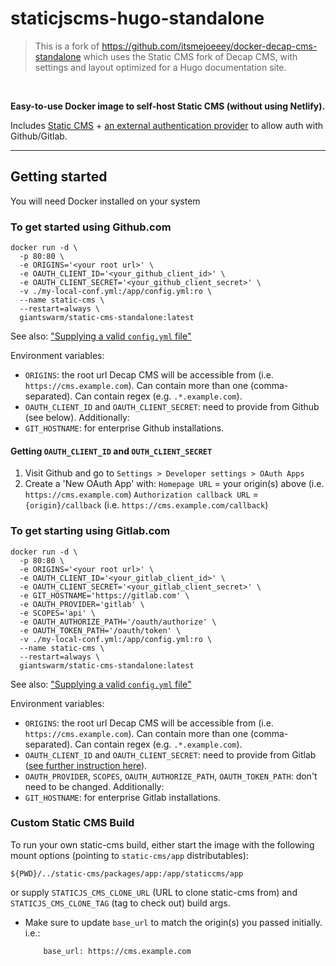 # staticjscms-hugo-standalone

> This is a fork of https://github.com/itsmejoeeey/docker-decap-cms-standalone which uses the Static CMS fork of Decap CMS, with settings and layout optimized for a Hugo documentation site.

<br />


**Easy-to-use Docker image to self-host Static CMS (without using Netlify).**

Includes [Static CMS](https://github.com/StaticJsCMS/static-cms) + [an external authentication provider](https://github.com/vencax/netlify-cms-github-oauth-provider) to allow auth with Github/Gitlab.

---

## Getting started

You will need Docker installed on your system

### To get started using Github.com

```
docker run -d \
  -p 80:80 \
  -e ORIGINS='<your root url>' \
  -e OAUTH_CLIENT_ID='<your_github_client_id>' \
  -e OAUTH_CLIENT_SECRET='<your_github_client_secret>' \
  -v ./my-local-conf.yml:/app/config.yml:ro \
  --name static-cms \
  --restart=always \
  giantswarm/static-cms-standalone:latest
```

See also: ["Supplying a valid `config.yml` file"](#supplying-a-valid-configyml-file)

Environment variables:
* `ORIGINS`: the root url Decap CMS will be accessible from (i.e. `https://cms.example.com`). Can contain more than one (comma-separated). Can contain regex (e.g. `.*.example.com`).
* `OAUTH_CLIENT_ID` and `OAUTH_CLIENT_SECRET`: need to provide from Github (see below).
Additionally:
* `GIT_HOSTNAME`: for enterprise Github installations.

#### Getting `OAUTH_CLIENT_ID` and `OUTH_CLIENT_SECRET`

1. Visit Github and go to `Settings > Developer settings > OAuth Apps`
2. Create a 'New OAuth App' with:
    `Homepage URL` = your origin(s) above (i.e. `https://cms.example.com`)
    `Authorization callback URL` = `{origin}/callback` (i.e. `https://cms.example.com/callback`)


### To get starting using Gitlab.com

```
docker run -d \
  -p 80:80 \
  -e ORIGINS='<your root url>' \
  -e OAUTH_CLIENT_ID='<your_gitlab_client_id>' \
  -e OAUTH_CLIENT_SECRET='<your_gitlab_client_secret>' \
  -e GIT_HOSTNAME='https://gitlab.com' \
  -e OAUTH_PROVIDER='gitlab' \
  -e SCOPES='api' \
  -e OAUTH_AUTHORIZE_PATH='/oauth/authorize' \
  -e OAUTH_TOKEN_PATH='/oauth/token' \
  -v ./my-local-conf.yml:/app/config.yml:ro \
  --name static-cms \
  --restart=always \
  giantswarm/static-cms-standalone:latest
```

See also: ["Supplying a valid `config.yml` file"](#supplying-a-valid-configyml-file)

Environment variables:
* `ORIGINS`: the root url Decap CMS will be accessible from (i.e. `https://cms.example.com`). Can contain more than one (comma-separated). Can contain regex (e.g. `.*.example.com`).
* `OAUTH_CLIENT_ID` and `OAUTH_CLIENT_SECRET`: need to provide from Gitlab ([see further instruction here](https://docs.gitlab.com/ee/integration/oauth_provider.html)).
* `OAUTH_PROVIDER`, `SCOPES`, `OAUTH_AUTHORIZE_PATH`, `OAUTH_TOKEN_PATH`: don't need to be changed.
Additionally:
* `GIT_HOSTNAME`: for enterprise Gitlab installations.

### Custom Static CMS Build

To run your own static-cms build, either start the image with the following mount options (pointing to `static-cms/app` distributables):

```
${PWD}/../static-cms/packages/app:/app/staticcms/app
```

or supply `STATICJS_CMS_CLONE_URL` (URL to clone static-cms from) and `STATICJS_CMS_CLONE_TAG` (tag to check out) build args.

- Make sure to update `base_url` to match the origin(s) you passed initially.
    i.e.:
    ```
        base_url: https://cms.example.com
    ```

